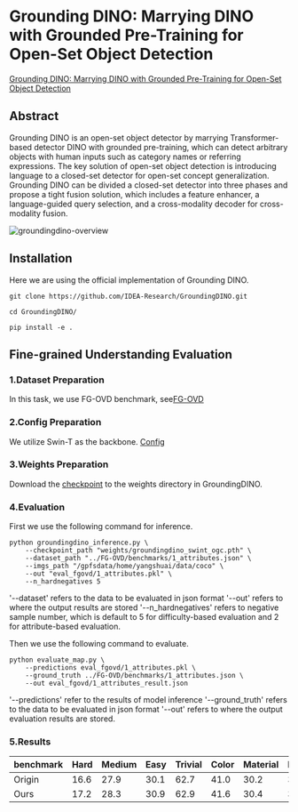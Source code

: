 # Grounding DINO: Marrying DINO with Grounded Pre-Training for Open-Set Object Detection

[Grounding DINO: Marrying DINO with Grounded Pre-Training for Open-Set Object Detection](https://arxiv.org/abs/2303.05499)

## Abstract

Grounding DINO is an open-set object detector by marrying Transformer-based detector DINO with grounded pre-training, which can detect arbitrary objects with human inputs such as category names or referring expressions. The key solution of open-set object detection is introducing language to a closed-set detector for open-set concept generalization. Grounding DINO can be divided a closed-set detector into three phases and propose a tight fusion solution, which includes a feature enhancer, a language-guided query selection, and a cross-modality decoder for cross-modality fusion. 

![groundingdino-overview](https://github.com/open-mmlab/mmdetection/assets/42299757/0ed51aeb-3d53-42d8-8563-f6d21364ac95)

## Installation

Here we are using the official implementation of Grounding DINO.

```
git clone https://github.com/IDEA-Research/GroundingDINO.git

cd GroundingDINO/

pip install -e .
```

## Fine-grained Understanding Evaluation

### 1.Dataset Preparation

In this task, we use FG-OVD benchmark, see[FG-OVD](https://github.com/better-chao/perceptual_abilities_evaluation/blob/main/datasets/FG-OVD/README.md)

### 2.Config Preparation

We utilize Swin-T as the backbone. [Config](https://github.com/IDEA-Research/GroundingDINO/blob/main/groundingdino/config/GroundingDINO_SwinT_OGC.py)

### 3.Weights Preparation

Download the [checkpoint](https://github.com/IDEA-Research/GroundingDINO/releases/download/v0.1.0-alpha/groundingdino_swint_ogc.pth) to the weights directory in GroundingDINO.

### 4.Evaluation

First we use the following command for inference.

```
python groundingdino_inference.py \
    --checkpoint_path "weights/groundingdino_swint_ogc.pth" \
    --dataset_path "../FG-OVD/benchmarks/1_attributes.json" \
    --imgs_path "/gpfsdata/home/yangshuai/data/coco" \
    --out "eval_fgovd/1_attributes.pkl" \
    --n_hardnegatives 5
```
'--dataset' refers to the data to be evaluated in json format
'--out' refers to where the output results are stored
'--n_hardnegatives' refers to negative sample number, which is default to 5 for difficulty-based evaluation and 2 for attribute-based evaluation.

Then we use the following command to evaluate.

```
python evaluate_map.py \
    --predictions eval_fgovd/1_attributes.pkl \
    --ground_truth ../FG-OVD/benchmarks/1_attributes.json \
    --out eval_fgovd/1_attributes_result.json
```
'--predictions' refer to the results of model inference
'--ground_truth' refers to the data to be evaluated in json format
'--out' refers to where the output evaluation results are stored.

### 5.Results

| benchmark | Hard | Medium | Easy | Trivial | Color | Material | Pattern | Transp |
 |---|---|---|---|---|---|---|---|---|
| Origin | 16.6 | 27.9 | 30.1 | 62.7 | 41.0 | 30.2 | 31.2 | 25.4 |
| Ours | 17.2 | 28.3 | 30.9 | 62.9 | 41.6 | 30.4 | 31.3 | 26.9 |
